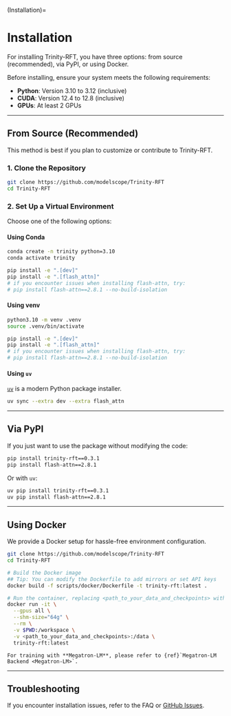 (Installation)=
# Installation

For installing Trinity-RFT, you have three options: from source (recommended), via PyPI, or using Docker.

Before installing, ensure your system meets the following requirements:

- **Python**: Version 3.10 to 3.12 (inclusive)
- **CUDA**: Version 12.4 to 12.8 (inclusive)
- **GPUs**: At least 2 GPUs

---

## From Source (Recommended)

This method is best if you plan to customize or contribute to Trinity-RFT.

### 1. Clone the Repository

```bash
git clone https://github.com/modelscope/Trinity-RFT
cd Trinity-RFT
```

### 2. Set Up a Virtual Environment

Choose one of the following options:

#### Using Conda

```bash
conda create -n trinity python=3.10
conda activate trinity

pip install -e ".[dev]"
pip install -e ".[flash_attn]"
# if you encounter issues when installing flash-attn, try:
# pip install flash-attn==2.8.1 --no-build-isolation
```

#### Using venv

```bash
python3.10 -m venv .venv
source .venv/bin/activate

pip install -e ".[dev]"
pip install -e ".[flash_attn]"
# if you encounter issues when installing flash-attn, try:
# pip install flash-attn==2.8.1 --no-build-isolation
```

#### Using `uv`

[`uv`](https://github.com/astral-sh/uv) is a modern Python package installer.

```bash
uv sync --extra dev --extra flash_attn
```

---

## Via PyPI

If you just want to use the package without modifying the code:

```bash
pip install trinity-rft==0.3.1
pip install flash-attn==2.8.1
```

Or with `uv`:

```bash
uv pip install trinity-rft==0.3.1
uv pip install flash-attn==2.8.1
```

---

## Using Docker

We provide a Docker setup for hassle-free environment configuration.

```bash
git clone https://github.com/modelscope/Trinity-RFT
cd Trinity-RFT

# Build the Docker image
## Tip: You can modify the Dockerfile to add mirrors or set API keys
docker build -f scripts/docker/Dockerfile -t trinity-rft:latest .

# Run the container, replacing <path_to_your_data_and_checkpoints> with your actual path
docker run -it \
  --gpus all \
  --shm-size="64g" \
  --rm \
  -v $PWD:/workspace \
  -v <path_to_your_data_and_checkpoints>:/data \
  trinity-rft:latest
```

```{note}
For training with **Megatron-LM**, please refer to {ref}`Megatron-LM Backend <Megatron-LM>`.
```

---

## Troubleshooting

If you encounter installation issues, refer to the FAQ or [GitHub Issues](https://github.com/modelscope/Trinity-RFT/issues).
